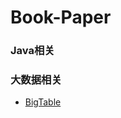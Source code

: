 # Book-Paper

### Java相关

### 大数据相关
* [BigTable](https://github.com/Hi-world-DF/Book-Paper/blob/master/BigTable.pdf)
